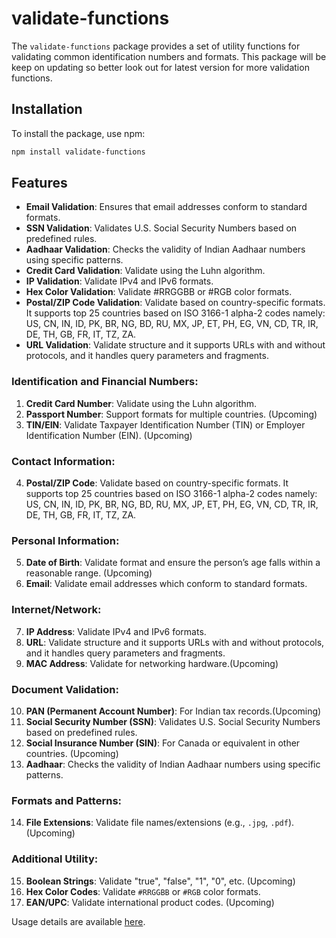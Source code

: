 # validate-functions

The `validate-functions` package provides a set of utility functions for validating common identification numbers and formats. This package will be keep on updating so better look out for latest version for more validation functions.

## Installation

To install the package, use npm:

```bash
npm install validate-functions
```

## Features

- **Email Validation**: Ensures that email addresses conform to standard formats.
- **SSN Validation**: Validates U.S. Social Security Numbers based on predefined rules.
- **Aadhaar Validation**: Checks the validity of Indian Aadhaar numbers using specific patterns.
- **Credit Card Validation**: Validate using the Luhn algorithm.
- **IP Validation**: Validate IPv4 and IPv6 formats.
- **Hex Color Validation**: Validate #RRGGBB or #RGB color formats.
- **Postal/ZIP Code Validation**: Validate based on country-specific formats. It supports top 25 countries based on ISO 3166-1 alpha-2 codes namely: US, CN, IN, ID, PK, BR, NG, BD, RU, MX, JP, ET, PH, EG, VN, CD, TR, IR, DE, TH, GB, FR, IT, TZ, ZA.
- **URL Validation**: Validate structure and it supports URLs with and without protocols, and it handles query parameters and fragments.

### Identification and Financial Numbers:
1. **Credit Card Number**: Validate using the Luhn algorithm.
2. **Passport Number**: Support formats for multiple countries. (Upcoming)
3. **TIN/EIN**: Validate Taxpayer Identification Number (TIN) or Employer Identification Number (EIN). (Upcoming)

### Contact Information:
4. **Postal/ZIP Code**: Validate based on country-specific formats. It supports top 25 countries based on ISO 3166-1 alpha-2 codes namely: US, CN, IN, ID, PK, BR, NG, BD, RU, MX, JP, ET, PH, EG, VN, CD, TR, IR, DE, TH, GB, FR, IT, TZ, ZA.

### Personal Information:
5. **Date of Birth**: Validate format and ensure the person’s age falls within a reasonable range. (Upcoming)
6. **Email**: Validate email addresses which conform to standard formats.

### Internet/Network:
7. **IP Address**: Validate IPv4 and IPv6 formats.
8. **URL**: Validate structure and it supports URLs with and without protocols, and it handles query parameters and fragments.
9. **MAC Address**: Validate for networking hardware.(Upcoming)

### Document Validation:
10. **PAN (Permanent Account Number)**: For Indian tax records.(Upcoming)
11. **Social Security Number (SSN)**: Validates U.S. Social Security Numbers based on predefined rules.
12. **Social Insurance Number (SIN)**: For Canada or equivalent in other countries. (Upcoming)
13. **Aadhaar**: Checks the validity of Indian Aadhaar numbers using specific patterns.

### Formats and Patterns:
14. **File Extensions**: Validate file names/extensions (e.g., `.jpg`, `.pdf`). (Upcoming)

### Additional Utility:
15. **Boolean Strings**: Validate "true", "false", "1", "0", etc. (Upcoming)
16. **Hex Color Codes**: Validate `#RRGGBB` or `#RGB` color formats.
17. **EAN/UPC**: Validate international product codes. (Upcoming)


Usage details are available [here](./USAGE_DETAILS.md).